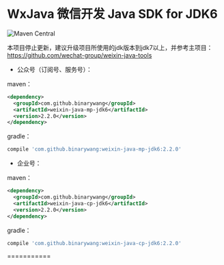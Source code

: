 WxJava 微信开发 Java SDK for JDK6
========================================
![Maven Central](https://img.shields.io/maven-central/v/com.github.binarywang/weixin-java-tools-jdk6.svg) 

本项目停止更新，建议升级项目所使用的jdk版本到jdk7以上，并参考主项目：https://github.com/wechat-group/weixin-java-tools

* 公众号（订阅号、服务号）：

maven：
```xml
<dependency>
  <groupId>com.github.binarywang</groupId>
  <artifactId>weixin-java-mp-jdk6</artifactId>
  <version>2.2.0</version>
</dependency>
```
gradle：
```groovy
compile 'com.github.binarywang:weixin-java-mp-jdk6:2.2.0'
```

* 企业号：

maven：
```xml
<dependency>
  <groupId>com.github.binarywang</groupId>
  <artifactId>weixin-java-cp-jdk6</artifactId>
  <version>2.2.0</version>
</dependency>
```
gradle：
```groovy
compile 'com.github.binarywang:weixin-java-cp-jdk6:2.2.0'
```
===========
